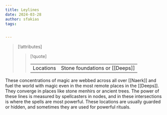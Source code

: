```yaml
---
title: Leylines
date: 2024-03-28
author: sfakias
tags:


---
```

> [!attributes]
> 
> > [!quote]
> >
> > | | |
> > | --- | --- |
> > | Locations | Stone foundations or [[Deeps]] |

These concentrations of magic are webbed across all over [[Naerk]] and fuel the world with magic even in the most remote places in the [[Deeps]]. They converge in places like stone menhirs or ancient trees. The power of these lines is measured by spellcasters in nodes, and in these intersections is where the spells are most powerful. These locations are usually guarded or hidden, and sometimes they are used for powerful rituals.